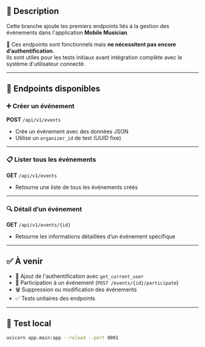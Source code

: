 ## 📌 Description

Cette branche ajoute les premiers endpoints liés à la gestion des événements dans l'application **Mobile Musician**.

🔧 Ces endpoints sont fonctionnels mais **ne nécessitent pas encore d’authentification**.  
Ils sont utiles pour les tests initiaux avant intégration complète avec le système d'utilisateur connecté.

---

## 🚀 Endpoints disponibles

### ➕ Créer un événement
**POST** `/api/v1/events`

- Crée un événement avec des données JSON
- Utilise un `organizer_id` de test (UUID fixe)

---

### 📋 Lister tous les événements
**GET** `/api/v1/events`

- Retourne une liste de tous les événements créés

---

### 🔍 Détail d’un événement
**GET** `/api/v1/events/{id}`

- Retourne les informations détaillées d’un événement spécifique

---

## ✅ À venir

- 🔐 Ajout de l'authentification avec `get_current_user`
- 🧍 Participation à un événement (`POST /events/{id}/participate`)
- 🗑️ Suppression ou modification des événements
- ✅ Tests unitaires des endpoints

---

## 🧪 Test local

```bash
uvicorn app.main:app --reload --port 8001
